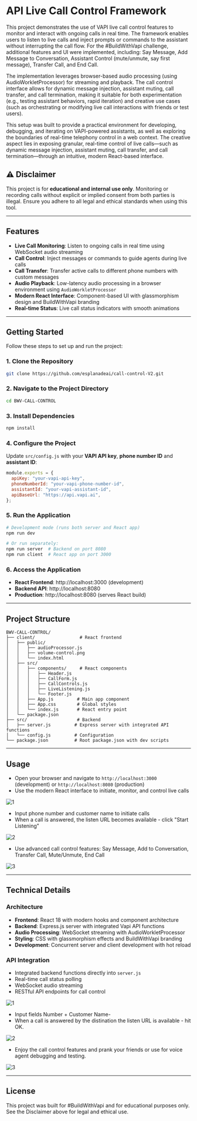 # API Live Call Control Framework

This project demonstrates the use of VAPI live call control features to monitor and interact with ongoing calls in real time. The framework enables users to listen to live calls and inject prompts or commands to the assistant without interrupting the call flow. For the #BuildWithVapi challenge, additional features and UI were implemented, including: Say Message, Add Message to Conversation, Assistant Control (mute/unmute, say first message), Transfer Call, and End Call.

The implementation leverages browser-based audio processing (using AudioWorkletProcessor) for streaming and playback. The call control interface allows for dynamic message injection, assistant muting, call transfer, and call termination, making it suitable for both experimentation (e.g., testing assistant behaviors, rapid iteration) and creative use cases (such as orchestrating or modifying live call interactions with friends or test users).

This setup was built to provide a practical environment for developing, debugging, and iterating on VAPI-powered assistants, as well as exploring the boundaries of real-time telephony control in a web context. The creative aspect lies in exposing granular, real-time control of live calls—such as dynamic message injection, assistant muting, call transfer, and call termination—through an intuitive, modern React-based interface.

## ⚠️ Disclaimer
This project is for **educational and internal use only**. Monitoring or recording calls without explicit or implied consent from both parties is illegal. Ensure you adhere to all legal and ethical standards when using this tool.

---

## Features
- **Live Call Monitoring**: Listen to ongoing calls in real time using WebSocket audio streaming
- **Call Control**: Inject messages or commands to guide agents during live calls
- **Call Transfer**: Transfer active calls to different phone numbers with custom messages
- **Audio Playback**: Low-latency audio processing in a browser environment using `AudioWorkletProcessor`
- **Modern React Interface**: Component-based UI with glassmorphism design and BuildWithVapi branding
- **Real-time Status**: Live call status indicators with smooth animations

---

## Getting Started

Follow these steps to set up and run the project:

### 1. Clone the Repository
```bash
git clone https://github.com/esplanadeai/call-control-V2.git
```

### 2. Navigate to the Project Directory
```bash
cd BWV-CALL-CONTROL
```

### 3. Install Dependencies
```bash
npm install
```

### 4. Configure the Project
Update `src/config.js` with your **VAPI API key**, **phone number ID** and **assistant ID**:

```javascript
module.exports = {
  apiKey: "your-vapi-api-key",
  phoneNumberId: "your-vapi-phone-number-id",
  assistantId: "your-vapi-assistant-id",
  apiBaseUrl: "https://api.vapi.ai",
};
```

### 5. Run the Application
```bash
# Development mode (runs both server and React app)
npm run dev

# Or run separately:
npm run server  # Backend on port 8080
npm run client  # React app on port 3000
```

### 6. Access the Application
- **React Frontend**: http://localhost:3000 (development)
- **Backend API**: http://localhost:8080
- **Production**: http://localhost:8080 (serves React build)

---

## Project Structure

```
BWV-CALL-CONTROL/
├── client/                 # React frontend
│   ├── public/
│   │   ├── audioProcessor.js
│   │   ├── volume-control.png
│   │   └── index.html
│   ├── src/
│   │   ├── components/     # React components
│   │   │   ├── Header.js
│   │   │   ├── CallForm.js
│   │   │   ├── CallControls.js
│   │   │   ├── LiveListening.js
│   │   │   └── Footer.js
│   │   ├── App.js         # Main app component
│   │   ├── App.css        # Global styles
│   │   └── index.js       # React entry point
│   └── package.json
├── src/                   # Backend
│   ├── server.js         # Express server with integrated API functions
│   └── config.js         # Configuration
└── package.json          # Root package.json with dev scripts
```

---

## Usage
- Open your browser and navigate to `http://localhost:3000` (development) or `http://localhost:8080` (production)
- Use the modern React interface to initiate, monitor, and control live calls

![1](https://github.com/user-attachments/assets/b87bacb2-96bc-4fa6-b9d4-3668f502c919)

- Input phone number and customer name to initiate calls
- When a call is answered, the listen URL becomes available - click "Start Listening"

![2](https://github.com/user-attachments/assets/a3736624-8a12-4004-adb4-b971972245af)

- Use advanced call control features: Say Message, Add to Conversation, Transfer Call, Mute/Unmute, End Call

![3](https://github.com/user-attachments/assets/edb75c18-cd2d-46b7-bdb9-4c0098b5de99)

---

## Technical Details

### Architecture
- **Frontend**: React 18 with modern hooks and component architecture
- **Backend**: Express.js server with integrated Vapi API functions
- **Audio Processing**: WebSocket streaming with AudioWorkletProcessor
- **Styling**: CSS with glassmorphism effects and BuildWithVapi branding
- **Development**: Concurrent server and client development with hot reload

### API Integration
- Integrated backend functions directly into `server.js`
- Real-time call status polling
- WebSocket audio streaming
- RESTful API endpoints for call control

![1](https://github.com/user-attachments/assets/b87bacb2-96bc-4fa6-b9d4-3668f502c919)

- Input fields Number + Customer Name-
- When a call is answered by the distination the listen URL is available - hit OK.

![2](https://github.com/user-attachments/assets/a3736624-8a12-4004-adb4-b971972245af)

- Enjoy the call control features and prank your friends or use for voice agent debugging and testing.

![3](https://github.com/user-attachments/assets/edb75c18-cd2d-46b7-bdb9-4c0098b5de99)


---

## License
This project was built for #BuildWithVapi and for educational purposes only. See the Disclaimer above for legal and ethical use.
